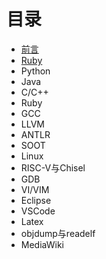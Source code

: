 # 目录
* [前言](1-preface.md)
* [Ruby](2-Ruby.md)
* Python
* Java
* C/C++
* Ruby
* GCC
* LLVM
* ANTLR
* SOOT
* Linux
* RISC-V与Chisel
* GDB
* VI/VIM
* Eclipse
* VSCode
* Latex
* objdump与readelf
* MediaWiki

